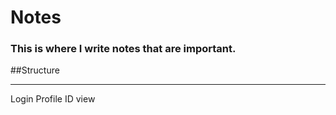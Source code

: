 # Notes


### This is where I write notes that are important.

##Structure
___

Login
Profile
ID view
